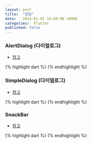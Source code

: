 ```yaml
---
layout: post
title:  "알림"
date:   2024-01-05 14:09:00 +0900
categories:  Flutter
published: false
---
```


### AlertDialog (다이얼로그)

- [참고]()

{% highlight dart %}
{% endhighlight %}

### SimpleDialog (다이얼로그)

- [참고]()

{% highlight dart %}
{% endhighlight %}

### SnackBar

- [참고]()

{% highlight dart %}
{% endhighlight %}